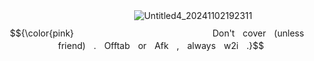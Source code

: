 ㅤㅤㅤㅤㅤㅤㅤ ㅤ ㅤ ㅤㅤㅤㅤㅤㅤ ![Untitled4_20241102192311](https://github.com/user-attachments/assets/7abe3c9c-1db1-4e9b-ab00-4a1915f4963e)
$${\color{pink}ㅤㅤㅤㅤ ㅤ ㅤㅤㅤㅤ ㅤㅤㅤㅤㅤㅤ   ㅤDon'tㅤcoverㅤ(unlessㅤfriend)ㅤ.ㅤOfftabㅤorㅤAfkㅤ,ㅤalwaysㅤw2iㅤ.}$$
